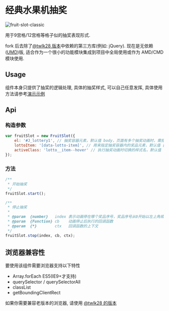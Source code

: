 # 经典水果机抽奖
![fruit-slot-classic](http://ufologist.github.io/fruit-slot/fruit-slot-classic.png)

用于9宫格/12宫格等格子似的抽奖表现形式.

fork 后去除了[@twlk28 版本](https://github.com/duowan/lottery)中依赖的第三方库(例如: jQuery). 现在是无依赖([UMD](https://github.com/umdjs/umd))版, 适合作为一个很小的功能模块集成到项目中全局使用或作为 AMD/CMD 模块使用.

## Usage
组件本身只提供了抽奖的逻辑处理, 具体的抽奖样式, 可以自己任意发挥, 具体使用方法请参考[演示示例](http://ufologist.github.io/fruit-slot)

## Api

### 构造参数
```javascript
var fruitSlot = new FruitSlot({
    el: '#J_lottery1', // 抽奖容器元素，默认值 body，页面有多个抽奖动画时，需指定
    lottoItem: '[data-lotto-item]', // 用来指定抽奖容器内的奖品元素，默认值 [data-lotto-item]
    activeClass: 'lotto__item--hover' // 执行抽奖动画时切换的样式名，默认值 lotto__item--hover
});
```

### 方法
```javascript
/**
 * 开始抽奖
 */
fruitSlot.start();

/**
 * 停止抽奖
 * 
 * @param  {number}   index 表示动画停在哪个奖品序号，奖品序号从0开始以左上角顺时针排列
 * @param  {Function} cb    动画停止后执行的回调函数
 * @param  {*}        ctx   回调函数的上下文
 */
fruitSlot.stop(index, cb, ctx);
```

## 浏览器兼容性
要使用该组件需要浏览器支持以下特性
* Array.forEach ES5(IE9+才支持)
* querySelector / querySelectorAll
* classList
* getBoundingClientRect

如果你需要兼容老版本的浏览器, 请使用 [@twlk28 的版本](https://github.com/duowan/lottery)